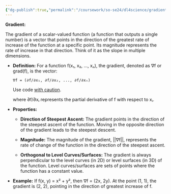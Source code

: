 ```yaml
---
{"dg-publish":true,"permalink":"/coursework/so-se24/dl4science/gradient/","noteIcon":""}
---
```




**Gradient:**

The gradient of a scalar-valued function (a function that outputs a single number) is a vector that points in the direction of the greatest rate of increase of the function at a specific point. Its magnitude represents the rate of increase in that direction. Think of it as the slope in multiple dimensions.

- **Definition:** For a function f(x₁, x₂, ..., xₙ), the gradient, denoted as ∇f or grad(f), is the vector:
    
    ```
    ∇f = (∂f/∂x₁, ∂f/∂x₂, ..., ∂f/∂xₙ)
    ```
    
    Use code [with caution](https://support.google.com/legal/answer/13505487).
    
    where ∂f/∂xᵢ represents the partial derivative of f with respect to xᵢ.
    
- **Properties:**
    
    - **Direction of Steepest Ascent:** The gradient points in the direction of the steepest ascent of the function. Moving in the opposite direction of the gradient leads to the steepest descent.
        
    - **Magnitude:** The magnitude of the gradient, ||∇f||, represents the rate of change of the function in the direction of the steepest ascent.
        
    - **Orthogonal to Level Curves/Surfaces:** The gradient is always perpendicular to the level curves (in 2D) or level surfaces (in 3D) of the function. Level curves/surfaces are sets of points where the function has a constant value.
        
- **Example:** If f(x, y) = x² + y², then ∇f = (2x, 2y). At the point (1, 1), the gradient is (2, 2), pointing in the direction of greatest increase of f.







